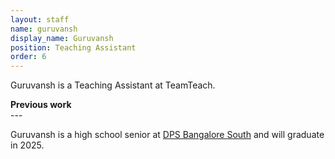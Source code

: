 ```yaml
---
layout: staff
name: guruvansh
display_name: Guruvansh
position: Teaching Assistant
order: 6
---
```



<div>
<p>Guruvansh is a Teaching Assistant at TeamTeach.</p>

<p>
<b>Previous work</b><br>
---
</p>
</div>


<div>
Guruvansh is a high school senior at <a href="https://south.dpsbangalore.edu.in" target="_blank">DPS Bangalore South</a> and will graduate in 2025.
</div>